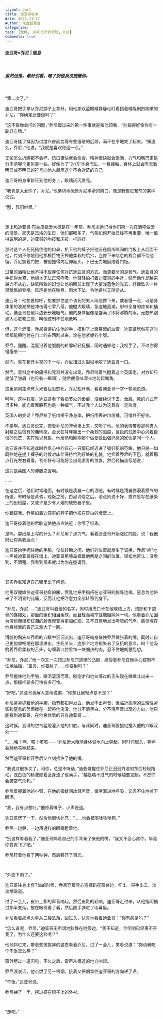 ```yaml
---
layout: post
title: 浪漫呼吸中
date: 2021-11-27
Author: 来盘茴香豆
categories: 
tags: [龙瘫, JOJO的奇妙冒险, R18]
comments: true
--- 
```



#### 迪亚哥×乔尼 | 窒息

<br/>

##### 虽然但是，最好别看。瞎了别怪我没提醒你。

<br/>

“第二次了。”

迪亚哥把手掌从乔尼脖子上拿开，用他那双蓝眼睛静静地盯着捂着喉咙剧烈咳嗽的乔尼。“你确定还要做吗？”

“这不像你会问的问题，”乔尼缓过来的第一件事就是和他顶嘴，“别搞得好像你有一副好心肠。”

迪亚哥揉了揉因为过度兴奋而变得有些僵硬的后颈，满不在乎地笑了起来。“知道么，乔尼，”他说，“我就是喜欢你这一点。”

无论怎么折腾都不会坏，伤口很快就会愈合，精神很快就会饱满，力气和嘴巴更是分不清哪个更厉害一些。好像为了“对抗”本身而生，一旦接触，身体上就会有无数明显或不明显的符号向他人展示这个不会迷茫的自己。

迪亚哥俯身重新压到他的身上，眼睛闪闪发亮。

“我真是太爱你了，乔尼。”他亲切地抚摸乔尼平滑的胸口，像是野兽进餐前的某种仪式。

“那，我们继续。”

<br/>

迷上和迪亚哥·布兰度做爱大概是在一年前。乔尼永远记得他们第一次在酒吧做爱的情景。那天是杰洛的生日，他们都喝多了，气氛如何开始已经不再重要，唯一值得说明的是，迪亚哥的吻技和床技一样的好。

那时这个人死死捂住他的口鼻，扒下他的裤子把他压在厕所隔间的门板上从后面干他，片刻不停地用他那根巨物压榨他柔软的后穴，连停下来喘息的机会都不给他留。乔尼握着门把，被他撞得向后仰起头，下巴无力地磨蹭着门板。

过量的酒精让他不得不放弃任何对抗迪亚哥的方式。而更要命的是氧气。迪亚哥的手捂得太紧，他根本无法正常呼吸。他轻轻拍打着迪亚哥的手背，然而动作却越来越力不从心，缺氧所致的幻觉让他的眼前出现了大量浅蓝色的光云，好像坠入一片轻飘飘的梦境。风声是他在喘息，雨水下坠，令他紧张无所适从。

迪亚哥！他想要惊呼，想要抓住这个该死的男人叫他停下来，或者慢一点，可是身体里的浪潮把他冲击得七零八落。他瞪大眼睛，急速地高潮，附带全身的痉挛和抽动。迪亚哥在他耳边长长地吸气，他的身体里像是盛满了即将沸腾的水，无数热泡涌入心脏和血管，叫他控制不住地低吟……

但，这个混蛋。乔尼紧紧扒住他的手，摸到了上面暴起的血管。迪亚哥居然在这时候都能把他射在门上的东西刮过来，涂在他紧绷的小腹。

乔尼，醒醒。混蛋沿着他腹肌的轮廓轻轻抚摸，同时通知他：我松手了，不过你得慢慢来——

然而，就在移开手掌的下一秒，乔尼扭过头狠狠地咬了迪亚哥一口。

然而，意料之中的痛呼和咒骂并没有出现，乔尼喘着气瞪着这个英国佬，对方却只是皱了皱眉（也只有一瞬间），随后便意味深长地勾起嘴角。

这里刚刚差点有人光着屁股憋死。乔尼松开嘴，看着迪亚哥一字一顿地说道。

呵呵，这种程度。迪亚哥看了看指节处的齿痕，没继续说下去，耸肩。死的方式有很多种，能光着屁股死也是一种福气，不过我个人认为这具有一定难度。

英国人的笑话？乔尼扯了纸巾擦干净身体，把纸团丢进垃圾桶。可惜并不好笑。

不是啊。迪亚哥说完，按着乔尼的胯骨凑上来，又吻了他。他的表情带着那种男人射精之后惯有的慵懒感，金发在耳畔撇出一个柔软的弧度，蓝色的虹膜中心闪着自信的光芒，实在难以想象，他居然和刚刚那个做爱做出强奸感的家伙是同一个人。

迪亚哥并不知道此时乔尼心中的自己一只脚已经迈进了强奸犯的范畴，他只是一如既往地在提上裤子的时候对床伴保持恰到好处的礼貌。他捏着乔尼的下巴，就着那点灯光左右看看，判断好有可能将会出现淤青的位置，然后轻描淡写地说：

这只是英国人的肺腑之言啊。

……

在这之后，他们时常碰面。有时候是凌晨一点的酒吧，有时候是清晨弥漫着雾气的街道，有时候是黄昏，晚饭之前，白昼消隐之后，地点则说不好，或许是写在纸条上的出租屋，又或许是少有人烟的破败巷子里。

你跟踪我。乔尼掐着迪亚哥的脖子把他按在灰白的墙壁上。

迪亚哥按着他的后脑迫使他点点贴近：你写了纸条。

是吗，那纸条上写的什么？乔尼用了点力气，看着迪亚哥开始涨红的脸，说：我他妈让你离我远点！

迪亚哥抬手扼住他的手腕，仅仅转瞬之间，他们的位置就发生了调换，乔尼“咚”地一声被迪亚哥撞在墙上。迪亚哥用膝盖抵着他两腿之间的位置，轻松地否认：没看到，不清楚。我看到纸条就以为你在邀请我。

 <br/>

其实乔尼知道自己哪里出了问题。

他用双腿缠住迪亚哥劲瘦的腰，慌乱地把手指搭在迪亚哥的腕骨边缘。窒息为他带来了不明显的钝痛，反而让他把注意力全部转移到身下。

“乔尼，乔尼……”迪亚哥叫着他的名字，同时用虎口卡在他喉结上方，颈部和下颌骨的连接处，那里的组织相当柔软，而且轻而易举就能阻隔掉一切。他看着乔尼因为情动而漫布红潮的脸慢慢变得更加红润，又不自觉地发出嘶哑的气声，感觉埋在他身体里的自己又涨大了一圈。

滑腻的黏液从乔尼的穴眼中汩汩流出，迪亚哥俯身堵住乔尼微张着的嘴，同时让自己更加顺畅地在那里进出。生死关头，连那个地方都失去了反抗的意义，吗？他吸吮着乔尼柔软的舌头，勾缠着口腔里每一块细热的肉，忍不住地胡思乱想。

“乔尼，乔尼，”他一次又一次顶过乔尼穴道里的凸起，感受着乔尼在他手心控制不住地抽搐，“宝贝，你要射了……你要射吗？”

乔尼握住他的手腕，眼泪滚滚而落，刚刚才和他纠缠过的舌头现在微微吐出来一点，那模样要多可怜有多可怜。

“好吧，”迪亚哥善解人意地说道，“你想让我轻点是不是？”

乔尼紧紧抓着他的手腕，指节都扣得发白。他发不出声音，但临近高潮的生理性紧张和窒息的恐慌搅在一起将他淹没，他分不清黑白，分不清声音出现的方向，他只能看到迪亚哥，在他身体里的只有迪亚哥……

这时候，汹涌的空气猛地灌入他的口腔。与此同时，迪亚哥狠狠地撞入他的穴眼深处——

“……哈！啊、咳！咳咳——”乔尼瞪大眼睛身体猛地向上弹起，同时仰起头，嘶声裂肺地咳嗽起来。

然而迪亚哥松开手后又立刻捂住了他的嘴。

“我说过很多次了，可你，总是不听话，”迪亚哥握住乔尼正汩汩外泄的东西轻轻撸动，浅白色的精液顺着茎身流了他满手，“越是喘不过气的时候越要克制，不然你会被空气杀死。”

乔尼反握着他的小臂，在他的指缝间放轻声音，循序渐进地呼吸，又忍不住地掉下眼泪。

“我，我有点想吐。”他哑着嗓子，小声说道。

迪亚哥愣了一下，然后他很快补充：“……也会被呕吐物呛死。”

乔尼一边哭，一边用通红的眼睛瞪着他。

“别这样看着我了，”迪亚哥隔着自己的手背亲了亲他的嘴，“我又不会心疼你。毕竟你要爽飞了吧。”

乔尼盯着他看了两秒钟，然后移开了目光。

 <br/>

“外面下雨了。”

迪亚哥往身上套T恤的时候，乔尼穿着背心短裤趴在窗台边，伸出一只手出去，淡淡地说道。

过了一会儿，皮带上扣的声音响起。然后皮鞋的轻响。迪亚哥走过来，从他指间摘过那半支烟，放在眼前看了看，然后随手弹进了雨幕里。

乔尼看着那点火星从三楼坠落，回过头，认真地看着迪亚哥：“你有病是吗？”

“怎么说呢，乔尼，”迪亚哥无所谓地斜靠在他旁边，“我不知道，你明明已经离不开我了，为什么还要这样呢？”

他倾斜过来，带着些微挑衅的姿态看着乔尼。过了一会儿，笑着说道：“你请我吃个午饭怎么样？”

窗外劈过一道闪电，不久之后，雷声从很近的地方响起。

乔尼没说话。他点燃了另一根烟。接着又把烟盒往迪亚哥的方向递了递。

“午饭。”迪亚哥说。

乔尼抽了一半，捞过搭在椅子上的外衫。

 <br/>

“走吧。”

 <br/>
